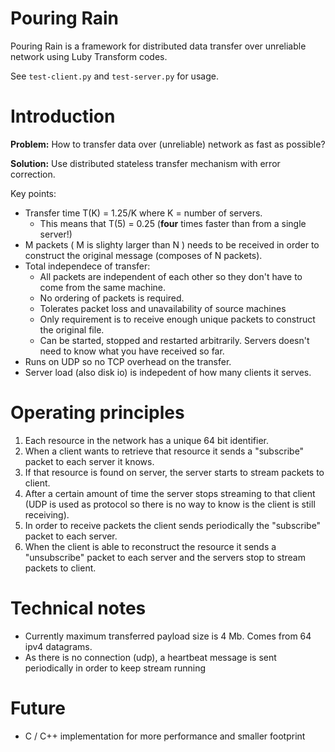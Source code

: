 Pouring Rain
============

Pouring Rain is a framework for distributed data transfer over unreliable network using Luby Transform codes.

See `test-client.py` and `test-server.py` for usage.

Introduction
============

**Problem:** How to transfer data over (unreliable) network as fast as possible?

**Solution:** Use distributed stateless transfer mechanism with error correction.

Key points:

* Transfer time T(K) = 1.25/K where K = number of servers. 
	* This means that T(5) = 0.25 (**four** times faster than from a single server!)
* M packets ( M is slighty larger than N ) needs to be received in order to construct the original message (composes of N packets).
* Total independece of transfer:
	* All packets are independent of each other so they don't have to come from the same machine.	
	* No ordering of packets is required.
	* Tolerates packet loss and unavailability of source machines
	* Only requirement is to receive enough unique packets to construct the original file.
	* Can be started, stopped and restarted arbitrarily. Servers doesn't need to know what you have received so far.
* Runs on UDP so no TCP overhead on the transfer.
* Server load (also disk io) is indepedent of how many clients it serves. 


Operating principles
============

1. Each resource in the network has a unique 64 bit identifier. 
2. When a client wants to retrieve that resource it sends a "subscribe" packet to each server it knows. 
3. If that resource is found on server, the server starts to stream packets to client. 
4. After a certain amount of time the server stops streaming to that client (UDP is used as protocol so there is no way to know is the client is still receiving).
5. In order to receive packets the client sends periodically the "subscribe" packet to each server. 
6. When the client is able to reconstruct the resource it sends a "unsubscribe" packet to each server and the servers stop to stream packets to client.



Technical notes
============

* Currently maximum transferred payload size is 4 Mb. Comes from 64 ipv4 datagrams.
* As there is no connection (udp), a heartbeat message is sent periodically in order to keep stream running



Future
============

* C / C++ implementation for more performance and smaller footprint
